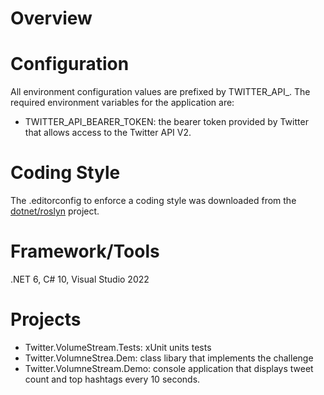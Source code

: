 # Overview

# Configuration

All environment configuration values are prefixed by TWITTER_API_. The required
environment variables for the application are: 
* TWITTER_API_BEARER_TOKEN: the bearer token provided by Twitter that allows access to the Twitter API V2.

# Coding Style

The .editorconfig to enforce a coding style was downloaded from the 
[dotnet/roslyn](https://github.com/dotnet/roslyn/blob/main/.editorconfig) project.


# Framework/Tools

.NET 6, C# 10, Visual Studio 2022

# Projects

* Twitter.VolumeStream.Tests: xUnit units tests
* Twitter.VolumneStrea.Dem: class libary that implements the challenge
* Twitter.VolumneStream.Demo: console application that displays tweet count and top hashtags every 10 seconds.

